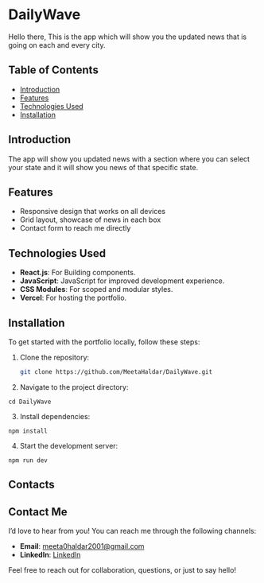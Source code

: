# DailyWave

Hello there, This is the app which will show you the updated news that is going on each and every city. 

## Table of Contents

- [Introduction](#introduction)
- [Features](#features)
- [Technologies Used](#technologies-used)
- [Installation](#installation)

## Introduction

The app will show you updated news with a section where you can select your state and it will show you news of that specific state. 

## Features

- Responsive design that works on all devices
- Grid layout, showcase of news in each box 
- Contact form to reach me directly

## Technologies Used

- **React.js**: For Building components.
- **JavaScript**: JavaScript for improved development experience.
- **CSS Modules**: For scoped and modular styles.
- **Vercel**: For hosting the portfolio.

## Installation

To get started with the portfolio locally, follow these steps:

1. Clone the repository:
   ```bash
   git clone https://github.com/MeetaHaldar/DailyWave.git
   
2. Navigate to the project directory:

```
cd DailyWave
```
3. Install dependencies:
```
npm install
```
4. Start the development server:
```
npm run dev
```
## Contacts 
## Contact Me

I’d love to hear from you! You can reach me through the following channels:

- **Email**: [meeta0haldar2001@gmail.com](mailto:meeta0haldar2001@gmail.com)
- **LinkedIn**: [Linkedln](https://www.linkedin.com/in/meeta-haldar-236091332/)

Feel free to reach out for collaboration, questions, or just to say hello!
